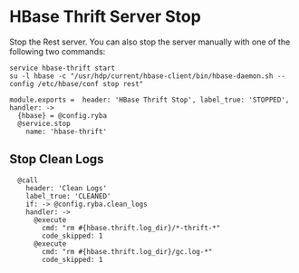 
# HBase Thrift Server Stop

Stop the Rest server. You can also stop the server manually with one of
the following two commands:

```
service hbase-thrift start
su -l hbase -c "/usr/hdp/current/hbase-client/bin/hbase-daemon.sh --config /etc/hbase/conf stop rest"
```

    module.exports =  header: 'HBase Thrift Stop', label_true: 'STOPPED', handler: ->
      {hbase} = @config.ryba
      @service.stop
        name: 'hbase-thrift'

## Stop Clean Logs

      @call
        header: 'Clean Logs'
        label_true: 'CLEANED'
        if: -> @config.ryba.clean_logs
        handler: ->
          @execute
            cmd: "rm #{hbase.thrift.log_dir}/*-thrift-*"
            code_skipped: 1
          @execute
            cmd: "rm #{hbase.thrift.log_dir}/gc.log-*"
            code_skipped: 1
